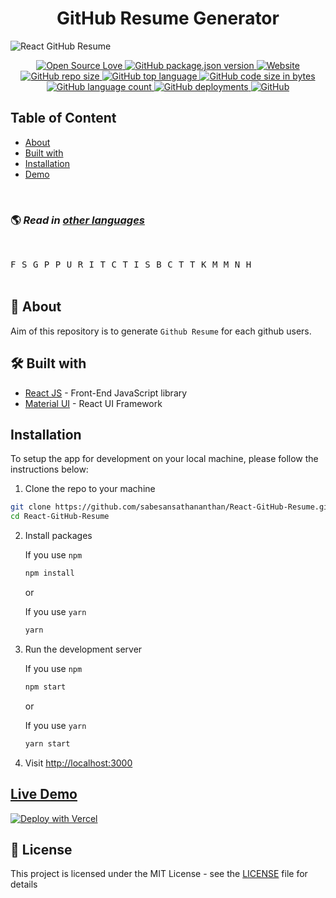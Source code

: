 <h1 align='center'>GitHub Resume Generator</h1>

<img alt="React GitHub Resume" src="./src/assets/readme/screenshot.png"  align='center'/>


<p align="center">
<a href="https://github.com/sabesansathananthan/React-GitHub-Resume">
      <img alt="Open Source Love" src="https://firstcontributions.github.io/open-source-badges/badges/open-source-v1/open-source.svg" />
    </a><a href="https://react-github-resume.vercel.app/">
      <img alt="GitHub package.json version" src="https://img.shields.io/github/package-json/v/sabesansathananthan/React-GitHub-Resume?color=ff69b4" />
    </a><a href="https://react-github-resume.vercel.app/">
      <img alt="Website" src="https://img.shields.io/website?down_color=critical&up_color=blueviolet&url=https%3A%2F%2Freact-github-resume.vercel.app%2F" />
    </a><a href="https://github.com/sabesansathananthan/React-GitHub-Resume">
      <img alt="GitHub repo size" src="https://img.shields.io/github/repo-size/sabesansathananthan/React-GitHub-Resume" />
    </a><a href="https://github.com/sabesansathananthan/React-GitHub-Resume/search?l=JavaScript&type=code">
      <img alt="GitHub top language" src="https://img.shields.io/github/languages/top/sabesansathananthan/React-GitHub-Resume?color=yellow" />
    </a><a href="https://github.com/sabesansathananthan/React-GitHub-Resume/tree/master/src">
      <img alt="GitHub code size in bytes" src="https://img.shields.io/github/languages/code-size/sabesansathananthan/React-GitHub-Resume?color=lightgrey" />
    </a><a href="https://github.com/sabesansathananthan/React-GitHub-Resume">
      <img alt="GitHub language count" src="https://img.shields.io/github/languages/count/sabesansathananthan/React-GitHub-Resume?color=orange" />
    </a><a href="https://github.com/sabesansathananthan/React-GitHub-Resume/deployments">
      <img alt="GitHub deployments" src="https://img.shields.io/github/deployments/sabesansathananthan/React-GitHub-Resume/Production" />
    </a><a href="./LICENSE">
      <img alt="GitHub" src="https://img.shields.io/github/license/sabesansathananthan/React-GitHub-Resume?color=9cf" />
    </a>
</p>


## Table of Content

- [About](#about)
- [Built with](#built-with)
- [Installation](#installation)
- [Demo](#live-demo)

<br>

### 🌎 _Read in [other languages](./translations/Translations.md)_

<br>

<kbd>[<img title="French" alt="French" src="https://cdn.jsdelivr.net/gh/hampusborgos/country-flags@main/svg/fr.svg" height="14">](./translations/README.fr.md)</kbd>
<kbd>[<img title="Spanish" alt="Spanish" src="https://cdn.jsdelivr.net/gh/hampusborgos/country-flags@main/svg/es.svg" height="14">](./translations/README.es.md)</kbd>
<kbd>[<img title="German" alt="German" src="https://cdn.jsdelivr.net/gh/hampusborgos/country-flags@main/svg/de.svg" height="14">](./translations/README.de.md)</kbd>
<kbd>[<img title="Portuguese (Brasil)" alt="Portuguese (Brasil)" src="https://cdn.jsdelivr.net/gh/hampusborgos/country-flags@main/svg/br.svg" height="14">](./translations/README.pt_br.md)</kbd>
<kbd>[<img title="Polish" alt="Polish" src="https://cdn.jsdelivr.net/gh/hampusborgos/country-flags@main/svg/pl.svg" height="14">](./translations/README.pl.md)</kbd>
<kbd>[<img title="Ukrainian" alt="Ukrainian" src="https://cdn.jsdelivr.net/gh/hampusborgos/country-flags@main/svg/ua.svg" height="14">](./translations/README.uk.md)</kbd>
<kbd>[<img title="Russian" alt="Russian" src="https://cdn.jsdelivr.net/gh/hampusborgos/country-flags@main/svg/ru.svg" height="14">](./translations/README.ru.md)</kbd>
<kbd>[<img title="Italian" alt="Italian" src="https://cdn.jsdelivr.net/gh/hampusborgos/country-flags@main/svg/it.svg" height="14">](./translations/README.it.md)</kbd>
<kbd>[<img title="Telugu" alt="Telugu" src="https://cdn.jsdelivr.net/gh/hampusborgos/country-flags@main/svg/in.svg" height="14">](./translations/README.te.md)</kbd>
<kbd>[<img title="Czech" alt="Czech" src="https://cdn.jsdelivr.net/gh/hampusborgos/country-flags@main/svg/cz.svg" height="14">](./translations/README.cs.md)</kbd>
<kbd>[<img title="Tamil" alt="Tamil" src="https://cdn.jsdelivr.net/gh/hampusborgos/country-flags@main/svg/lk.svg" height="14">](./translations/README.ta.md)</kbd>
<kbd>[<img title="Indonesian" alt="Indonesian" src="https://cdn.jsdelivr.net/gh/hampusborgos/country-flags@main/svg/id.svg" height="14">](./translations/README.id.md)</kbd>
<kbd>[<img title="Sinhala" alt="Sinhala" src="https://cdn.jsdelivr.net/gh/hampusborgos/country-flags@main/svg/lk.svg" height="14">](./translations/README.si.md)</kbd>
<kbd>[<img title="Bulgarian" alt="Bulgarian" src="https://cdn.jsdelivr.net/gh/hampusborgos/country-flags@main/svg/bg.svg" height="14">](./translations/README.bg.md)</kbd>
<kbd>[<img title="Chinese" alt="Chinese" src="https://cdn.jsdelivr.net/gh/hampusborgos/country-flags@main/svg/cn.svg" height="14">](./translations/README.zh.md)</kbd>
<kbd>[<img title="Turkish" alt="Turkish" src="https://cdn.jsdelivr.net/gh/hampusborgos/country-flags@main/svg/tr.svg" height="14">](./translations/README.tr.md)</kbd>
<kbd>[<img title="Traditional Chinese" alt="Traditional Chinese" src="https://cdn.jsdelivr.net/gh/hampusborgos/country-flags@main/svg/tw.svg" height="14">](./translations/README.zh_tw.md)</kbd>
<kbd>[<img title="Kannada" alt="Kannada" src="https://cdn.jsdelivr.net/gh/hampusborgos/country-flags@main/svg/in.svg" height="14">](./translations/README.kn.md)</kbd>
<kbd>[<img title="Malay" alt="Malay" src="https://cdn.jsdelivr.net/gh/hampusborgos/country-flags@main/svg/my.svg" height="14">](./translations/README.ms.md)</kbd>
<kbd>[<img title="Македонски" alt="Македонски" src="https://cdn.jsdelivr.net/gh/hampusborgos/country-flags@main/svg/mk.svg" height="14">](./translations/README.mk.md)</kbd>
<kbd>[<img title="Nepali" alt="Nepali" src="https://cdn.jsdelivr.net/gh/hampusborgos/country-flags@main/svg/np.svg" height="14">](./translations/README.ne.md)</kbd>
<kbd>[<img title="Hindi" alt="Hindi" src="https://cdn.jsdelivr.net/gh/hampusborgos/country-flags@main/svg/in.svg" height="14">](./translations/README.ne.md)</kbd>  
<br>

<h2 id='about'>🤔 About</h2>

Aim of this repository is to generate `Github Resume` for each github users.

<h2 id='built-with'>🛠️ Built with</h2>

- [React JS](https://reactjs.org/) - Front-End JavaScript library
- [Material UI](https://material-ui.com/) - React UI Framework

<h2 id='installation'>Installation</h2>

To setup the app for development on your local machine, please follow the instructions below:

1. Clone the repo to your machine

```bash
git clone https://github.com/sabesansathananthan/React-GitHub-Resume.git
cd React-GitHub-Resume
```

2. Install packages

   If you use `npm`

   ```bash
   npm install
   ```

   or

   If you use `yarn`

   ```bash
   yarn
   ```

3. Run the development server

   If you use `npm`

   ```bash
   npm start
   ```

   or

   If you use `yarn`

   ```bash
   yarn start
   ```

4. Visit <http://localhost:3000>

<h2 id='live-demo'><a href="https://react-github-resume.vercel.app/">Live Demo</a></h2>

[![Deploy with Vercel](https://vercel.com/button)](https://vercel.com/new/git/external?repository-url=https://github.com/sabesansathananthan/React-GitHub-Resume)

## 📄 License

This project is licensed under the MIT License - see the [LICENSE](./LICENSE) file for details

